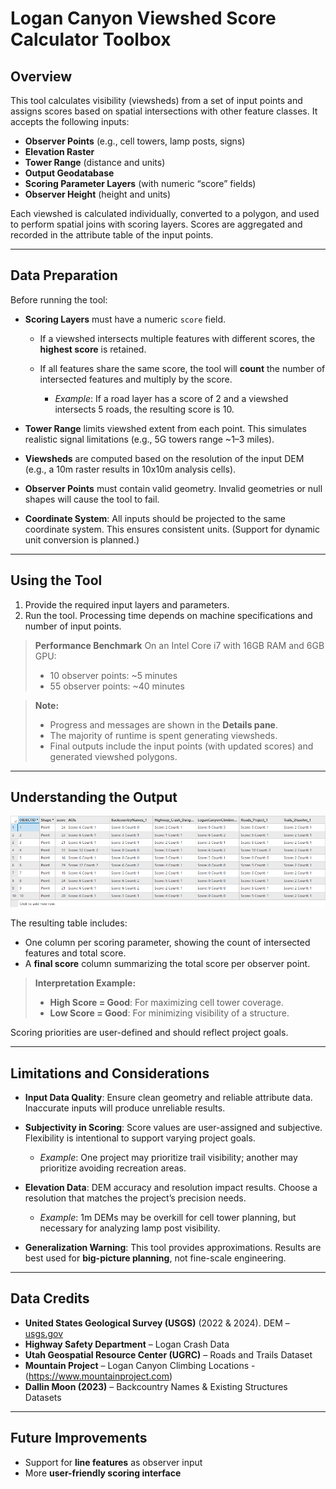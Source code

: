 # Logan Canyon Viewshed Score Calculator Toolbox

## Overview

This tool calculates visibility (viewsheds) from a set of input points and assigns scores based on spatial intersections with other feature classes. It accepts the following inputs:

* **Observer Points** (e.g., cell towers, lamp posts, signs)
* **Elevation Raster**
* **Tower Range** (distance and units)
* **Output Geodatabase**
* **Scoring Parameter Layers** (with numeric “score” fields)
* **Observer Height** (height and units)

Each viewshed is calculated individually, converted to a polygon, and used to perform spatial joins with scoring layers. Scores are aggregated and recorded in the attribute table of the input points.

---

## Data Preparation

Before running the tool:

* **Scoring Layers** must have a numeric `score` field.

  * If a viewshed intersects multiple features with different scores, the **highest score** is retained.
  * If all features share the same score, the tool will **count** the number of intersected features and multiply by the score.

    * *Example*: If a road layer has a score of 2 and a viewshed intersects 5 roads, the resulting score is 10.

* **Tower Range** limits viewshed extent from each point. This simulates realistic signal limitations (e.g., 5G towers range \~1–3 miles).

* **Viewsheds** are computed based on the resolution of the input DEM (e.g., a 10m raster results in 10x10m analysis cells).

* **Observer Points** must contain valid geometry. Invalid geometries or null shapes will cause the tool to fail.

* **Coordinate System**: All inputs should be projected to the same coordinate system. This ensures consistent units. (Support for dynamic unit conversion is planned.)

---

## Using the Tool

1. Provide the required input layers and parameters.
2. Run the tool. Processing time depends on machine specifications and number of input points.

> **Performance Benchmark**
> On an Intel Core i7 with 16GB RAM and 6GB GPU:
>
> * 10 observer points: \~5 minutes
> * 55 observer points: \~40 minutes

> **Note:**
>
> * Progress and messages are shown in the **Details pane**.
> * The majority of runtime is spent generating viewsheds.
> * Final outputs include the input points (with updated scores) and generated viewshed polygons.

---

## Understanding the Output

![Table of results showing scores](table.png "Table")

The resulting table includes:

* One column per scoring parameter, showing the count of intersected features and total score.
* A **final score** column summarizing the total score per observer point.

> **Interpretation Example:**
>
> * **High Score = Good**: For maximizing cell tower coverage.
> * **Low Score = Good**: For minimizing visibility of a structure.

Scoring priorities are user-defined and should reflect project goals.

---

## Limitations and Considerations

* **Input Data Quality**: Ensure clean geometry and reliable attribute data. Inaccurate inputs will produce unreliable results.

* **Subjectivity in Scoring**: Score values are user-assigned and subjective. Flexibility is intentional to support varying project goals.

  * *Example*: One project may prioritize trail visibility; another may prioritize avoiding recreation areas.

* **Elevation Data**: DEM accuracy and resolution impact results. Choose a resolution that matches the project’s precision needs.

  * *Example*: 1m DEMs may be overkill for cell tower planning, but necessary for analyzing lamp post visibility.

* **Generalization Warning**: This tool provides approximations. Results are best used for **big-picture planning**, not fine-scale engineering.

---

## Data Credits

* **United States Geological Survey (USGS)** (2022 & 2024). DEM – [usgs.gov](https://www.usgs.gov/the-national-map-data-delivery)
* **Highway Safety Department** – Logan Crash Data
* **Utah Geospatial Resource Center (UGRC)** – Roads and Trails Dataset
* **Mountain Project** – Logan Canyon Climbing Locations - (https://www.mountainproject.com)
* **Dallin Moon (2023)** – Backcountry Names & Existing Structures Datasets

---

## Future Improvements

* Support for **line features** as observer input
* More **user-friendly scoring interface**
